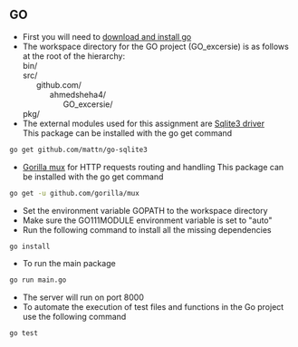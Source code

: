 ## GO

- First you will need to [download and install go](https://golang.org/doc/install)
- The workspace directory for the GO project (GO_excersie) is as follows\
  at the root of the hierarchy:\
  bin/\
  src/\
  &nbsp;&nbsp;&nbsp;&nbsp;&nbsp;&nbsp;github.com/\
  &nbsp;&nbsp;&nbsp;&nbsp;&nbsp;&nbsp;&nbsp;&nbsp;&nbsp;&nbsp;&nbsp;&nbsp;ahmedsheha4/\
  &nbsp;&nbsp;&nbsp;&nbsp;&nbsp;&nbsp;&nbsp;&nbsp;&nbsp;&nbsp;&nbsp;&nbsp;&nbsp;&nbsp;&nbsp;&nbsp;&nbsp;&nbsp;GO_excersie/\
  pkg/
- The external modules used for this assignment are [Sqlite3 driver](https://github.com/mattn/go-sqlite3)\
  This package can be installed with the go get command

```bash
go get github.com/mattn/go-sqlite3
```

- [Gorilla mux](https://github.com/gorilla/mux) for HTTP requests routing and handling
  This package can be installed with the go get command

```bash
go get -u github.com/gorilla/mux
```

- Set the environment variable GOPATH to the workspace directory
- Make sure the GO111MODULE environment variable is set to "auto"
- Run the following command to install all the missing dependencies

```bash
go install
```

- To run the main package

```bash
go run main.go
```

- The server will run on port 8000
- To automate the execution of test files and functions in the Go project use the following command

```bash
go test
```
